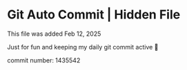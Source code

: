 # Git Auto Commit | Hidden File

This file was added Feb 12, 2025

Just for fun and keeping my daily git commit active 🤪

commit number: 1435542
